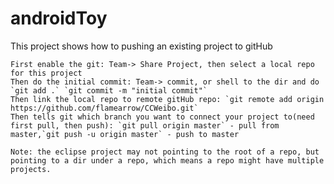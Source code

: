 androidToy
==========
This project shows how to pushing an existing project to gitHub

	First enable the git: Team-> Share Project, then select a local repo for this project
	Then do the initial commit: Team-> commit, or shell to the dir and do `git add .` `git commit -m "initial commit"`
	Then link the local repo to remote gitHub repo: `git remote add origin https://github.com/flamearrow/CCWeibo.git`
	Then tells git which branch you want to connect your project to(need first pull, then push): `git pull origin master` - pull from master,`git push -u origin master` - push to master

	Note: the eclipse project may not pointing to the root of a repo, but pointing to a dir under a repo, which means a repo might have multiple projects.

